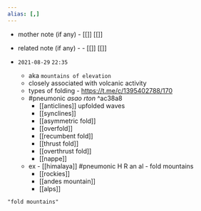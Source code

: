```yaml
---
alias: [,]
---
```

- mother note (if any)
		- [[]] [[]]
- related note (if any) -
		- [[]] [[]]


- `2021-08-29`  `22:35`
	- aka `mountains of elevation`
	- closely associated with volcanic activity
	- types of folding - https://t.me/c/1395402788/170
	-  #pneumonic _asao rton_ ^ac38a8
		- [[anticlines]] upfolded waves
		- [[synclines]]
		- [[asymmetric fold]]
		- [[overfold]]
		- [[recumbent fold]]
		- [[thrust fold]]
		- [[overthrust fold]]
		- [[nappe]]
	- ex - [[himalaya]] #pneumonic  H R an al - fold mountains
		- [[rockies]]
		- [[andes mountain]]
		- [[alps]]
```query
"fold mountains"
```